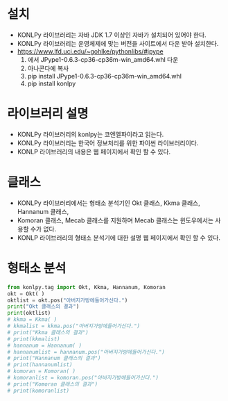# 설치
* KONLPy 라이브러리는 자바 JDK 1.7 이상인 자바가 설치되어 있어야 한다.
* KONLPy 라이브러리는 운영체제에 맞는 버전을 사이트에서 다운 받아 설치한다.
* https://www.lfd.uci.edu/~gohlke/pythonlibs/#jpype
  1. 에서 JPype1-0.6.3-cp36-cp36m-win_amd64.whl 다운
  2. 아나콘다에 복사
  3. pip install JPype1-0.6.3-cp36-cp36m-win_amd64.whl
  4. pip install konlpy


# 라이브러리 설명
* KONLPy 라이브러리의 konlpy는 코엔엘파이라고 읽는다.
* KONLPy 라이브러리는 한국어 정보처리를 위한 파이썬 라이브러리이다.
* KONLP 라이브러리의 내용은 웹 페이지에서 확인 할 수 있다.

# 클래스
* KONLPy 라이브러리에서는 형태소 분석기인 Okt 클래스, Kkma 클래스, Hannanum 클래스,
* Komoran 클래스, Mecab 클래스를 지원하며 Mecab 클래스는 윈도우에서는 사용할 수가 없다.
* KONLP 라이브러리의 형태소 분석기에 대한 설명 웹 페이지에서 확인 할 수 있다.

# 형태소 분석
```python
from konlpy.tag import Okt, Kkma, Hannanum, Komoran
okt = Okt( )
oktlist = okt.pos("아버지가방에들어가신다.")
print("Okt 클래스의 결과")
print(oktlist)
# kkma = Kkma( )
# kkmalist = kkma.pos("아버지가방에들어가신다.")
# print("Kkma 클래스의 결과")
# print(kkmalist)
# hannanum = Hannanum( )
# hannanumlist = hannanum.pos("아버지가방에들어가신다.")
# print("Hannanum 클래스의 결과")
# print(hannanumlist)
# komoran = Komoran( )
# komoranlist = komoran.pos("아버지가방에들어가신다.")
# print("Komoran 클래스의 결과")
# print(komoranlist)
```
